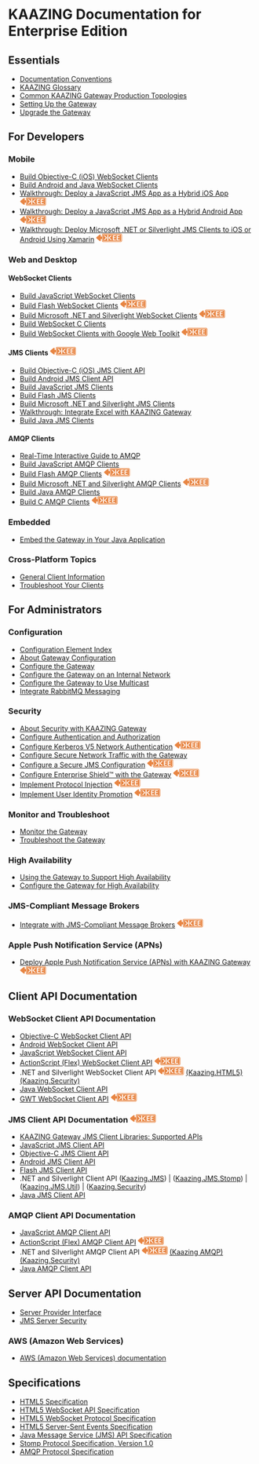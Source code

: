 KAAZING Documentation for Enterprise Edition
============================================

Essentials
----------

-   [Documentation Conventions](about/about.md)
-   [KAAZING Glossary](../kaazing-glossary.md)
-   [Common KAAZING Gateway Production Topologies](admin-reference/c_topologies.md)
-   [Setting Up the Gateway](about/setup-guide.md)
-   [Upgrade the Gateway](upgrade/o_upgrade.md)

For Developers
---------------------------------------

### Mobile

-   [Build Objective-C (iOS) WebSocket Clients](dev-objc/o_dev_objc.md)
-   [Build Android and Java WebSocket Clients](dev-android/o_dev_android.md)
-   [Walkthrough: Deploy a JavaScript JMS App as a Hybrid iOS App](dev-js/hybrid_ios_walkthrough.md) ![This feature is available in KAAZING Gateway - Enterprise Edition](images/enterprise-feature.png)
-   [Walkthrough: Deploy a JavaScript JMS App as a Hybrid Android App](dev-js/hybrid_android_walkthrough.md) ![This feature is available in KAAZING Gateway - Enterprise Edition](images/enterprise-feature.png)
-   [Walkthrough: Deploy Microsoft .NET or Silverlight JMS Clients to iOS or Android Using Xamarin](dev-dotnet/xamarin_dotnet_walkthrough.md) ![This feature is available in KAAZING Gateway - Enterprise Edition](images/enterprise-feature.png)

### Web and Desktop

#### WebSocket Clients

-   [Build JavaScript WebSocket Clients](dev-js/o_dev_js.md)
-   [Build Flash WebSocket Clients](dev-flash/o_dev_flash.md) ![This feature is available in KAAZING Gateway - Enterprise Edition](images/enterprise-feature.png)
-   [Build Microsoft .NET and Silverlight WebSocket Clients](dev-dotnet/o_dev_dotnet.md) ![This feature is available in KAAZING Gateway - Enterprise Edition](images/enterprise-feature.png)
-   [Build WebSocket C Clients](dev-c/o_dev_c_websocket.md)
-   [Build WebSocket Clients with Google Web Toolkit](dev-gwt/p_dev_gwt.md) ![This feature is available in KAAZING Gateway - Enterprise Edition](images/enterprise-feature.png)

#### JMS Clients ![This feature is available in KAAZING Gateway - Enterprise Edition](images/enterprise-feature.png)

-   [Build Objective-C (iOS) JMS Client API](dev-objc/o_dev_objc.md)
-   [Build Android JMS Client API](dev-android/o_dev_android.md)
-   [Build JavaScript JMS Clients](dev-js/o_dev_js.md)
-   [Build Flash JMS Clients](dev-flash/o_dev_flash.md)
-   [Build Microsoft .NET and Silverlight JMS Clients](dev-dotnet/o_dev_dotnet.md)
-   [Walkthrough: Integrate Excel with KAAZING Gateway](dev-excel/excel_jms_walkthrough.md)
-   [Build Java JMS Clients](dev-java/o_dev_java.md)

#### AMQP Clients

-   [Real-Time Interactive Guide to AMQP](guide-amqp.md)
-   [Build JavaScript AMQP Clients](dev-js/o_dev_js_amqp.md)
-   [Build Flash AMQP Clients](dev-flash/o_dev_flash_amqp.md) ![This feature is available in KAAZING Gateway - Enterprise Edition](images/enterprise-feature.png)
-   [Build Microsoft .NET and Silverlight AMQP Clients](dev-dotnet/o_dev_dotnet_amqp.md) ![This feature is available in KAAZING Gateway - Enterprise Edition](images/enterprise-feature.png)
-   [Build Java AMQP Clients](dev-java/o_dev_java_amqp.md)
-   [Build C AMQP Clients](dev-c/o_dev_c_amqp.md) ![This feature is available in KAAZING Gateway - Enterprise Edition](images/enterprise-feature.png)

### Embedded

-   [Embed the Gateway in Your Java Application](embedded/o_embed.md)

### Cross-Platform Topics

-   [General Client Information](dev-general/c_general_client_information.md)
-   [Troubleshoot Your Clients](troubleshooting/p_dev_troubleshoot.md)

For Administrators
------------------

### Configuration

-   [Configuration Element Index](admin-reference/r_conf_elementindex.md)
-   [About Gateway Configuration](admin-reference/c_conf_concepts.md)
-   [Configure the Gateway](admin-reference/o_conf_checklist.md)
-   [Configure the Gateway on an Internal Network](internal-network/p_network_addresses.md)
-   [Configure the Gateway to Use Multicast](multicast/p_admin_multicast.md)
-   [Integrate RabbitMQ Messaging](integration-amqp/p_amqp_integrate_rabbitmq.md)

### Security

-   [About Security with KAAZING Gateway](security/c_sec_security.md)
-   [Configure Authentication and Authorization](security/o_aaa_config_authentication.md)
-   [Configure Kerberos V5 Network Authentication](security/o_krb.md) ![This feature is available in KAAZING Gateway - Enterprise Edition](images/enterprise-feature.png)
-   [Configure Secure Network Traffic with the Gateway](security/o_tls.md)
-   [Configure a Secure JMS Configuration](security/o_jms_secure.md) ![This feature is available in KAAZING Gateway - Enterprise Edition](images/enterprise-feature.png)
-   [Configure Enterprise Shield&trade; with the Gateway](enterprise-shield/o_enterprise_shield_checklist.md) ![This feature is available in KAAZING Gateway - Enterprise Edition](images/enterprise-feature.png)
-   [Implement Protocol Injection](security/p_aaa_inject.md) ![This feature is available in KAAZING Gateway - Enterprise Edition](images/enterprise-feature.png)
-   [Implement User Identity Promotion](security/p_aaa_userid_promo.md) ![This feature is available in KAAZING Gateway - Enterprise Edition](images/enterprise-feature.png)

### Monitor and Troubleshoot

-   [Monitor the Gateway](management/o_admin_monitor.md)
-   [Troubleshoot the Gateway](troubleshooting/o_ts.md)

### High Availability

-   [Using the Gateway to Support High Availability](high-availability/u_ha.md)
-   [Configure the Gateway for High Availability](high-availability/o_ha.md)

### JMS-Compliant Message Brokers
-   [Integrate with JMS-Compliant Message Brokers](integration-jms/o_jms_integrate.md) ![This feature is available in KAAZING Gateway - Enterprise Edition](images/enterprise-feature.png)

### Apple Push Notification Service (APNs)
-   [Deploy Apple Push Notification Service (APNs) with KAAZING Gateway](apns/o_apns.md) ![This feature is available in KAAZING Gateway - Enterprise Edition](images/enterprise-feature.png)

Client API Documentation
------------------------

### WebSocket Client API Documentation

-   [Objective-C WebSocket Client API](apidoc/client/ios/gateway/index.md)
-   [Android WebSocket Client API](apidoc/client/java/gateway/index.md)
-   [JavaScript WebSocket Client API](apidoc/client/javascript/gateway/index.md)
-   [ActionScript (Flex) WebSocket Client API](apidoc/client/flash/gateway/index.md) ![This feature is available in KAAZING Gateway - Enterprise Edition](images/enterprise-feature.png)
-   .NET and Silverlight WebSocket Client API  ![This feature is available in KAAZING Gateway - Enterprise Edition](images/enterprise-feature.png)
    [(Kaazing.HTML5)](apidoc/client/dotnet/gateway/html/N_Kaazing_HTML5.htm)
    [(Kaazing.Security)](apidoc/client/dotnet/gateway/html/N_Kaazing_Security.htm)
-   [Java WebSocket Client API](apidoc/client/java/gateway/index.md)
-   [GWT WebSocket Client API](apidoc/client/gwt/gateway/index.md)  ![This feature is available in KAAZING Gateway - Enterprise Edition](images/enterprise-feature.png)

### JMS Client API Documentation ![This feature is available in KAAZING Gateway - Enterprise Edition](images/enterprise-feature.png)

-   [KAAZING Gateway JMS Client Libraries: Supported APIs](about/kaazing-jms-api.md)
-   [JavaScript JMS Client API](apidoc/client/javascript/jms/index.md?JmsConnectionFactory)
-   [Objective-C JMS Client API](apidoc/client/ios/jms/KMStompJMS/index.md)
-   [Android JMS Client API](apidoc/client/android/jms/index.md)
-   [Flash JMS Client API](apidoc/client/flash/jms/index.md)
-   .NET and Silverlight Client API ([Kaazing.JMS](apidoc/client/dotnet/jms/html/N_Kaazing_JMS.htm)) | ([Kaazing.JMS.Stomp](apidoc/client/dotnet/jms/html/N_Kaazing_JMS_Stomp.htm)) | ([Kaazing.JMS.Util](apidoc/client/dotnet/jms/html/N_Kaazing_JMS_Util.htm)) | ([Kaazing.Security](apidoc/client/dotnet/gateway/html/N_Kaazing_Security.htm))
-   [Java JMS Client API](apidoc/client/java/jms/index.md)

### AMQP Client API Documentation

-   [JavaScript AMQP Client API](apidoc/client/javascript/amqp/index.md)
-   [ActionScript (Flex) AMQP Client API](apidoc/client/flash/amqp/index.md) ![This feature is available in KAAZING Gateway - Enterprise Edition](images/enterprise-feature.png)
-   .NET and Silverlight AMQP Client API  ![This feature is available in KAAZING Gateway - Enterprise Edition](images/enterprise-feature.png)
    [(Kaazing AMQP)](apidoc/client/dotnet/html/N_Kaazing_AMQP.htm)
    [(Kaazing.Security)](apidoc/client/dotnet/gateway/html/N_Kaazing_Security.htm)
-   [Java AMQP Client API](apidoc/client/java/amqp/index.md)

Server API Documentation
------------------------

-   [Server Provider Interface](apidoc/server/gateway/server/spi/index.md)
-   [JMS Server Security](apidoc/server/jms/server/spi/index.md)

### AWS (Amazon Web Services)
-   [AWS (Amazon Web Services) documentation](../aws/marketplace/index.md)

Specifications
--------------

-   [HTML5 Specification](http://www.w3.org/TR/html5/)
-   [HTML5 WebSocket API Specification](http://dev.w3.org/html5/websockets/)
-   [HTML5 WebSocket Protocol Specification](http://tools.ietf.org/html/rfc6455)
-   [HTML5 Server-Sent Events Specification](http://dev.w3.org/html5/eventsource/)
-   [Java Message Service (JMS) API Specification](http://www.oracle.com/technetwork/java/docs-136352.html)
-   [Stomp Protocol Specification, Version 1.0](http://stomp.github.io/stomp-specification-1.0.html)
-   [AMQP Protocol Specification](http://www.amqp.org/)


